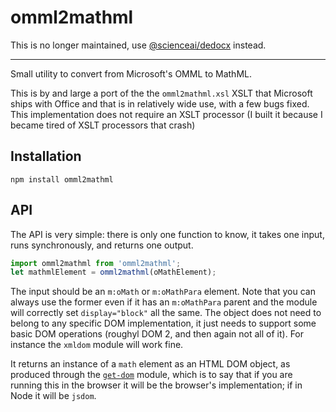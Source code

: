 # omml2mathml


This is no longer maintained, use [@scienceai/dedocx](https://github.com/scienceai/dedocx) instead.


___


Small utility to convert from Microsoft's OMML to MathML.

This is by and large a port of the the `omml2mathml.xsl` XSLT that Microsoft ships with Office and
that is in relatively wide use, with a few bugs fixed. This implementation does not require an
XSLT processor (I built it because I became tired of XSLT processors that crash)

## Installation

    npm install omml2mathml

## API

The API is very simple: there is only one function to know, it takes one input, runs synchronously,
and returns one output.

```js
import omml2mathml from 'omml2mathml';
let mathmlElement = omml2mathml(oMathElement);
```

The input should be an `m:oMath` or `m:oMathPara` element. Note that you can always use the former
even if it has an `m:oMathPara` parent and the module will correctly set `display="block"` all the
same. The object does not need to belong to any specific DOM implementation, it just needs to
support some basic DOM operations (roughyl DOM 2, and then again not all of it). For instance
the `xmldom` module will work fine.

It returns an instance of a `math` element as an HTML DOM object, as produced through the
[`get-dom`](https://www.npmjs.com/package/get-dom) module, which is to say that if you are running
this in the browser it will be the browser's implementation; if in Node it will be `jsdom`.
